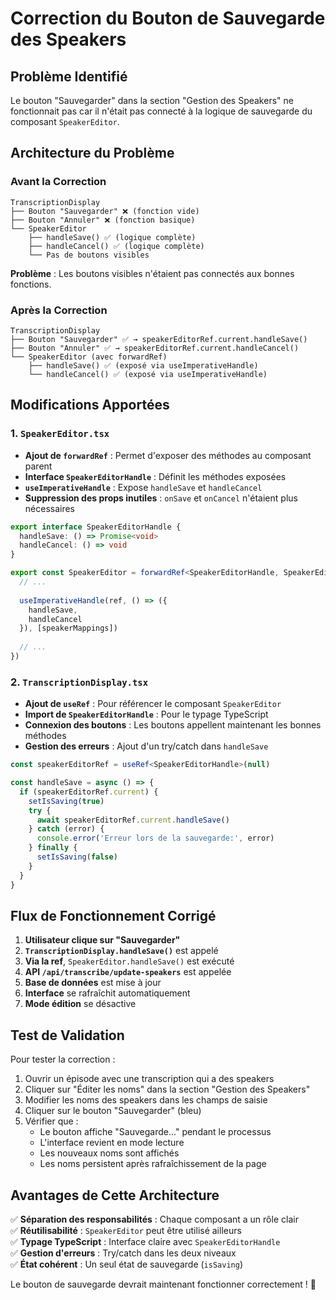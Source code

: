 # Correction du Bouton de Sauvegarde des Speakers

## Problème Identifié
Le bouton "Sauvegarder" dans la section "Gestion des Speakers" ne fonctionnait pas car il n'était pas connecté à la logique de sauvegarde du composant `SpeakerEditor`.

## Architecture du Problème

### Avant la Correction
```
TranscriptionDisplay
├── Bouton "Sauvegarder" ❌ (fonction vide)
├── Bouton "Annuler" ❌ (fonction basique)
└── SpeakerEditor
    ├── handleSave() ✅ (logique complète)
    ├── handleCancel() ✅ (logique complète)
    └── Pas de boutons visibles
```

**Problème** : Les boutons visibles n'étaient pas connectés aux bonnes fonctions.

### Après la Correction
```
TranscriptionDisplay
├── Bouton "Sauvegarder" ✅ → speakerEditorRef.current.handleSave()
├── Bouton "Annuler" ✅ → speakerEditorRef.current.handleCancel()
└── SpeakerEditor (avec forwardRef)
    ├── handleSave() ✅ (exposé via useImperativeHandle)
    └── handleCancel() ✅ (exposé via useImperativeHandle)
```

## Modifications Apportées

### 1. `SpeakerEditor.tsx`
- **Ajout de `forwardRef`** : Permet d'exposer des méthodes au composant parent
- **Interface `SpeakerEditorHandle`** : Définit les méthodes exposées
- **`useImperativeHandle`** : Expose `handleSave` et `handleCancel`
- **Suppression des props inutiles** : `onSave` et `onCancel` n'étaient plus nécessaires

```typescript
export interface SpeakerEditorHandle {
  handleSave: () => Promise<void>
  handleCancel: () => void
}

export const SpeakerEditor = forwardRef<SpeakerEditorHandle, SpeakerEditorProps>(({ ... }, ref) => {
  // ...
  
  useImperativeHandle(ref, () => ({
    handleSave,
    handleCancel
  }), [speakerMappings])
  
  // ...
})
```

### 2. `TranscriptionDisplay.tsx`
- **Ajout de `useRef`** : Pour référencer le composant `SpeakerEditor`
- **Import de `SpeakerEditorHandle`** : Pour le typage TypeScript
- **Connexion des boutons** : Les boutons appellent maintenant les bonnes méthodes
- **Gestion des erreurs** : Ajout d'un try/catch dans `handleSave`

```typescript
const speakerEditorRef = useRef<SpeakerEditorHandle>(null)

const handleSave = async () => {
  if (speakerEditorRef.current) {
    setIsSaving(true)
    try {
      await speakerEditorRef.current.handleSave()
    } catch (error) {
      console.error('Erreur lors de la sauvegarde:', error)
    } finally {
      setIsSaving(false)
    }
  }
}
```

## Flux de Fonctionnement Corrigé

1. **Utilisateur clique sur "Sauvegarder"**
2. **`TranscriptionDisplay.handleSave()`** est appelé
3. **Via la ref**, `SpeakerEditor.handleSave()` est exécuté
4. **API `/api/transcribe/update-speakers`** est appelée
5. **Base de données** est mise à jour
6. **Interface** se rafraîchit automatiquement
7. **Mode édition** se désactive

## Test de Validation

Pour tester la correction :

1. Ouvrir un épisode avec une transcription qui a des speakers
2. Cliquer sur "Éditer les noms" dans la section "Gestion des Speakers"
3. Modifier les noms des speakers dans les champs de saisie
4. Cliquer sur le bouton "Sauvegarder" (bleu)
5. Vérifier que :
   - Le bouton affiche "Sauvegarde..." pendant le processus
   - L'interface revient en mode lecture
   - Les nouveaux noms sont affichés
   - Les noms persistent après rafraîchissement de la page

## Avantages de Cette Architecture

✅ **Séparation des responsabilités** : Chaque composant a un rôle clair  
✅ **Réutilisabilité** : `SpeakerEditor` peut être utilisé ailleurs  
✅ **Typage TypeScript** : Interface claire avec `SpeakerEditorHandle`  
✅ **Gestion d'erreurs** : Try/catch dans les deux niveaux  
✅ **État cohérent** : Un seul état de sauvegarde (`isSaving`)  

Le bouton de sauvegarde devrait maintenant fonctionner correctement ! 🎉
